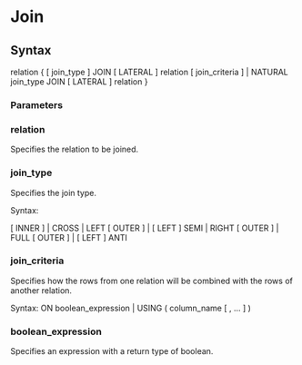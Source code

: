 # Join

## Syntax

  relation { [ join_type ] JOIN [ LATERAL ] relation [ join_criteria ]
  | NATURAL join_type JOIN [ LATERAL ] relation }

### Parameters

### relation

Specifies the relation to be joined.

### join_type

Specifies the join type.

Syntax:

  [ INNER ] | CROSS | LEFT [ OUTER ] | [ LEFT ] SEMI | RIGHT [ OUTER ] | FULL [ OUTER ] | [ LEFT ] ANTI

### join_criteria

Specifies how the rows from one relation will be combined with the rows of another relation.

Syntax: ON boolean_expression | USING ( column_name [ , ... ] )

### boolean_expression

Specifies an expression with a return type of boolean.
